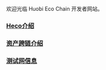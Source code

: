 欢迎光临 Huobi Eco Chain 开发者网站。

### [Heco介绍](/summary.md)

### [资产跨链介绍](/bridge.md)

### [测试网信息](/testnet.md)